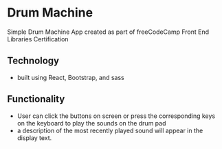 # Drum Machine

Simple Drum Machine App created as part of freeCodeCamp Front End Libraries Certification

## Technology

- built using React, Bootstrap, and sass

## Functionality

- User can click the buttons on screen or press the corresponding keys on the keyboard to play the sounds on the drum pad
- a description of the most recently played sound will appear in the display text.

